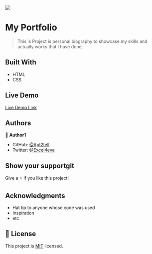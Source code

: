 ![](https://img.shields.io/badge/Microverse-blueviolet)

# My Portfolio

> This is Project is personal biography to showcase my skills and actually works that I have done.


## Built With

- HTML
- CSS


## Live Demo

[Live Demo Link](https://htmlpreview.github.io/?https://github.com/Apt2tell/Okechukwu-Portfolio/main/index.html)




## Authors

👤 **Author1**

- GitHub: [@Apt2tell](https://github.com/Apt2tell)
- Twitter: [@Excel4eva](https://twitter.com/Excel4eva)


## Show your supportgit 

Give a ⭐️ if you like this project!

## Acknowledgments

- Hat tip to anyone whose code was used
- Inspiration
- etc

## 📝 License

This project is [MIT](./MIT.md) licensed.
